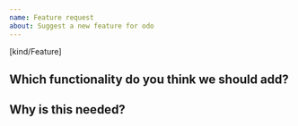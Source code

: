 ```yaml
---
name: Feature request
about: Suggest a new feature for odo
---
```

[kind/Feature]

<!--

Welcome! - We kindly ask you to:

  1. Fill out the issue template below 
  2. Use the chat and talk to us if you have a question rather than a bug or feature request.
  
The chat room is at: https://chat.openshift.io/developers/channels/odo

Thanks for understanding, and for contributing to the project!

-->

## Which functionality do you think we should add?


## Why is this needed?

